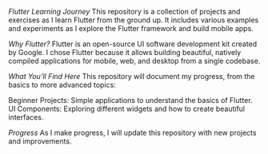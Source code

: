 *Flutter Learning Journey*
This repository is a collection of projects and exercises as I learn Flutter from the ground up. It includes various examples and experiments as I explore the Flutter framework and build mobile apps.

*Why Flutter?*
Flutter is an open-source UI software development kit created by Google. I chose Flutter because it allows building beautiful, natively compiled applications for mobile, web, and desktop from a single codebase.

*What You’ll Find Here*
This repository will document my progress, from the basics to more advanced topics:

Beginner Projects: Simple applications to understand the basics of Flutter.
UI Components: Exploring different widgets and how to create beautiful interfaces.

*Progress*
As I make progress, I will update this repository with new projects and improvements.
